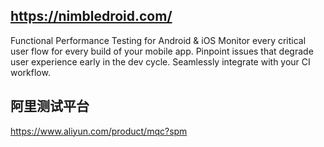 ##  https://nimbledroid.com/
Functional Performance Testing for Android & iOS
Monitor every critical user flow for every build of your mobile app.
Pinpoint issues that degrade user experience early in the dev cycle.
Seamlessly integrate with your CI workflow.
## 阿里测试平台
https://www.aliyun.com/product/mqc?spm